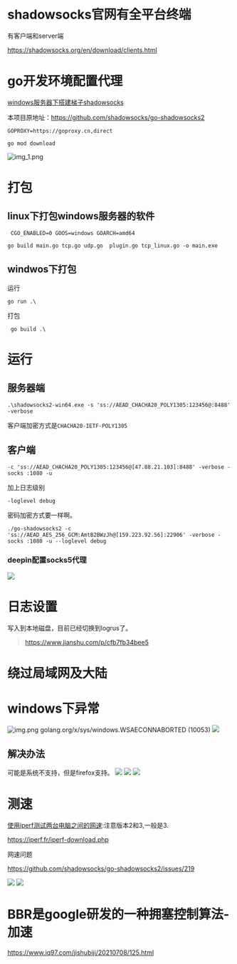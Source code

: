 
# shadowsocks官网有全平台终端

有客户端和server端

https://shadowsocks.org/en/download/clients.html

# go开发环境配置代理

[windows服务器下搭建梯子shadowsocks](https://docs.qq.com/doc/DSHhDYkFHRU56a3ph)

本项目原地址：https://github.com/shadowsocks/go-shadowsocks2

```shell
GOPROXY=https://goproxy.cn,direct
```

```
go mod download
```

![img_1.png](img_1.png)


# 打包

## linux下打包windows服务器的软件
```shell
 CGO_ENABLED=0 GOOS=windows GOARCH=amd64
```
```shell
go build main.go tcp.go udp.go  plugin.go tcp_linux.go -o main.exe
```
## windwos下打包
运行
```
go run .\
```
打包
```
 go build .\
```


# 运行

## 服务器端
```shell
.\shadowsocks2-win64.exe -s 'ss://AEAD_CHACHA20_POLY1305:123456@:8488' -verbose
```
客户端加密方式是`CHACHA20-IETF-POLY1305`

## 客户端
```shell
-c 'ss://AEAD_CHACHA20_POLY1305:123456@[47.88.21.103]:8488' -verbose -socks :1080 -u
```
加上日志级别
```shell
-loglevel debug
```
密码加密方式要一样啊。
```shell
./go-shadowsocks2 -c 'ss://AEAD_AES_256_GCM:AmtB2BWzJh@[159.223.92.56]:22906' -verbose -socks :1080 -u --loglevel debug
```
### deepin配置socks5代理

![](deepin-proxy-socks.png)


# 日志设置
写入到本地磁盘，目前已经切换到logrus了。

> https://www.jianshu.com/p/cfb7fb34bee5

# 绕过局域网及大陆


# windows下异常
![img.png](img.png)
golang.org/x/sys/windows.WSAECONNABORTED (10053)
![](./windows下socks代理设置错误.png)
## 解决办法
可能是系统不支持，但是firefox支持。
![](./firefox.png)
![](./firefox-proxy.png)
![](./firefox-proxy-google.png)


# 测速

[使用iperf测试两台电脑之间的网速](https://www.jianshu.com/p/904a919db6ef):注意版本2和3,一般是3.

https://iperf.fr/iperf-download.php

网速问题

https://github.com/shadowsocks/go-shadowsocks2/issues/219

![](./服务器测速.png)
![](./noproxy测试.png)
#  BBR是google研发的一种拥塞控制算法-加速
https://www.iq97.com/jishubiji/20210708/125.html


